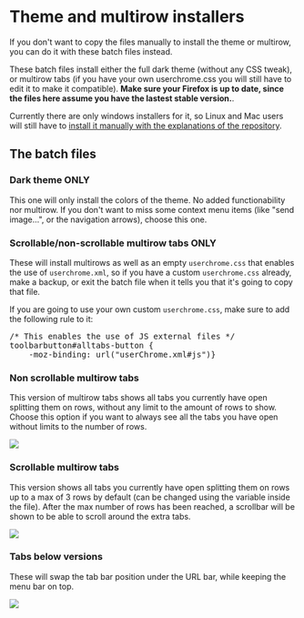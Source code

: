 <h1>Theme and multirow installers</h1>
<p>If you don't want to copy the files manually to install the theme or multirow, you can do it with these batch files instead.</p>
<p>These batch files install either the full dark theme (without any CSS tweak), or multirow tabs (if you have your own userchrome.css you will still have to edit it to make it compatible). <b>Make sure your Firefox is up to date, since the files here assume you have the lastest stable version.</b>.</p>
<p>Currently there are only windows installers for it, so Linux and Mac users will still have to <a href="https://github.com/Izheil/Quantum-Nox-Firefox-Dark-Full-Theme/tree/master/Full%20dark%20theme#installation">install it manually with the explanations of the repository</a>.</p>

<h2>The batch files</h2>
<h3>Dark theme ONLY</h3>
<p>This one will only install the colors of the theme. No added functionability nor multirow. If you don't want to miss some context menu items (like "send image...", or the navigation arrows), choose this one.</p>

<h3>Scrollable/non-scrollable multirow tabs ONLY</h3>
<p>These will install multirows as well as an empty <code>userchrome.css</code> that enables the use of <code>userchrome.xml</code>, so if you have a custom <code>userchrome.css</code> already, make a backup, or exit the batch file when it tells you that it's going to copy that file.</p>
<p>If you are going to use your own custom <code>userchrome.css</code>, make sure to add the following rule to it:</p>
<pre>
/* This enables the use of JS external files */
toolbarbutton#alltabs-button {
    -moz-binding: url("userChrome.xml#js")}
</pre>

<h3>Non scrollable multirow tabs</h3>
<p>This version of multirow tabs shows all tabs you currently have open splitting them on rows, without any limit to the amount of rows to show. Choose this option if you want to always see all the tabs you have open without limits to the number of rows.</p>
<img src="https://i.imgur.com/GWSgqD9.png">

<h3>Scrollable multirow tabs</h3>
<p>This version shows all tabs you currently have open splitting them on rows up to a max of 3 rows by default (can be changed using the variable inside the file). After the max number of rows has been reached, a scrollbar will be shown to be able to scroll around the extra tabs.</p>
<img src="https://i.imgur.com/qqQn4Ky.png">

<h3>Tabs below versions</h3>
<p>These will swap the tab bar position under the URL bar, while keeping the menu bar on top.</p>
<img src="https://i.imgur.com/5vbG6mh.png">
